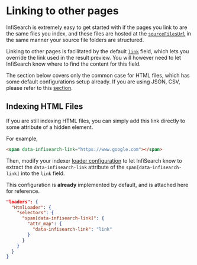 # Linking to other pages

InfiSearch is extremely easy to get started with if the pages you link to are the same files you index, and these files are hosted at the [`sourceFilesUrl`](./search_configuration.md#site-url) in the same manner your source file folders are structured.

Linking to other pages is facilitated by the default [`link`](./indexer/fields.md#default-field-configuration) field, which lets you override the link used in the result preview. You will however need to let InfiSearch know where to find the content for this field.

The section below covers only the common case for HTML files, which has some default configurations setup already. If you are using JSON, CSV, please refer to this [section](./indexer/misc.md#indexing-multiple-files-under-one-document).

## Indexing HTML Files

If you are still indexing HTML files, you can simply add this link directly to some attribute of a hidden element.

For example,

```html
<span data-infisearch-link="https://www.google.com"></span>
```

Then, modify your indexer [loader configuration](./indexer/files.md#html-files-loadershtmlloader) to let InfiSearch know to extract the `data-infisearch-link` attribute of the `span[data-infisearch-link]` into the `link` field.

This configuration is **already** implemented by default, and is attached here for reference.

```json
"loaders": {
  "HtmlLoader": {
    "selectors": {
      "span[data-infisearch-link]": {
        "attr_map": {
          "data-infisearch-link": "link"
        }
      }
    }
  }
}
```
